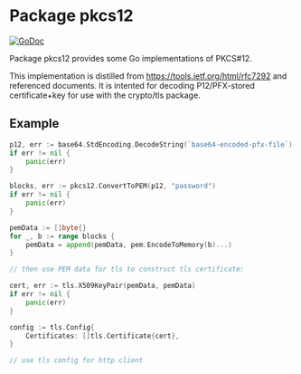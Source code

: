 # Package pkcs12

[![GoDoc](https://godoc.org/github.com/Azure/go-pkcs12?status.svg)](https://godoc.org/github.com/Azure/go-pkcs12)

Package pkcs12 provides some Go implementations of PKCS#12.

This implementation is distilled from https://tools.ietf.org/html/rfc7292 and referenced documents.
It is intented for decoding P12/PFX-stored certificate+key for use with the crypto/tls package. 

## Example

```go
p12, err := base64.StdEncoding.DecodeString(`base64-encoded-pfx-file`)
if err != nil {
	panic(err)
}

blocks, err := pkcs12.ConvertToPEM(p12, "password")
if err != nil {
	panic(err)
}

pemData := []byte{}
for _, b := range blocks {
	pemData = append(pemData, pem.EncodeToMemory(b)...)
}

// then use PEM data for tls to construct tls certificate:

cert, err := tls.X509KeyPair(pemData, pemData)
if err != nil {
	panic(err)
}

config := tls.Config{
	Certificates: []tls.Certificate{cert},
}

// use tls config for http client
```
